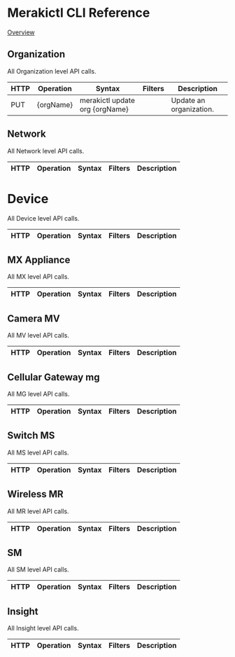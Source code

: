 # Merakictl CLI Reference 

[Overview](https://github.com/ddexterpark/merakictl/cmd/README.md)

## Organization

All Organization level API calls. 

 HTTP | Operation | Syntax | Filters | Description |
----- | --------- | ------ | ----------- | ----------- |
PUT  | {orgName} | merakictl update org {orgName} | | Update an organization.


## Network

All Network level API calls. 

 HTTP | Operation | Syntax | Filters | Description |
----- | --------- | ------ | ----------- | ----------- |


# Device

All Device level API calls. 

 HTTP | Operation | Syntax | Filters | Description |
----- | --------- | ------ | ----------- | ----------- |


## MX Appliance 
 
 All MX level API calls. 
 
  HTTP | Operation | Syntax | Filters | Description |
 ----- | --------- | ------ | ----------- | ----------- |
 
 
## Camera MV  
  
 All MV level API calls. 
  
  HTTP | Operation | Syntax | Filters | Description |
 ----- | --------- | ------ | ----------- | ----------- |
  
  
## Cellular Gateway mg  
  
  All MG level API calls.
  
  HTTP | Operation | Syntax | Filters | Description |
 ----- | --------- | ------ | ----------- | ----------- |
 
 
## Switch MS  
 
 All MS level API calls. 
 
  HTTP | Operation | Syntax | Filters | Description |
 ----- | --------- | ------ | ----------- | ----------- |
 
 
 
## Wireless MR  
 
 All MR level API calls. 
 
  HTTP | Operation | Syntax | Filters | Description |
 ----- | --------- | ------ | ----------- | ----------- |
 
 
## SM  
 
 All SM level API calls. 
 
  HTTP | Operation | Syntax | Filters | Description |
 ----- | --------- | ------ | ----------- | ----------- |
 
 
## Insight  
 
 All Insight level API calls. 
 
  HTTP | Operation | Syntax | Filters | Description |
 ----- | --------- | ------ | ----------- | ----------- |